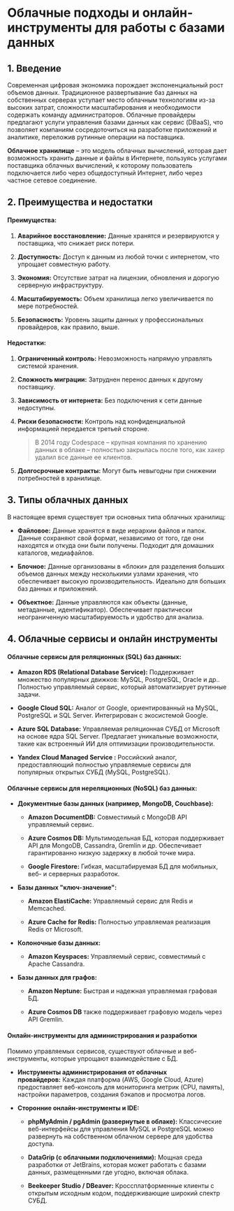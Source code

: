 # Облачные подходы и онлайн-инструменты для работы с базами данных

## **1. Введение**

Современная цифровая экономика порождает экспоненциальный рост объемов данных. Традиционное развертывание баз данных на собственных серверах уступает место облачным технологиям из-за высоких затрат, сложности масштабирования и необходимости содержать команду администраторов. Облачные провайдеры предлагают услуги управления базами данных как сервис (DBaaS), что позволяет компаниям сосредоточиться на разработке приложений и аналитике, переложив рутинные операции на поставщика.

**Облачное хранилище** – это модель облачных вычислений, которая дает возможность хранить данные и файлы в Интернете, пользуясь услугами поставщика облачных вычислений, к которому пользователь подключается либо через общедоступный Интернет, либо через частное сетевое соединение.

## **2. Преимущества и недостатки**

#### **Преимущества:**

1. **Аварийное восстановление:** Данные хранятся и резервируются у поставщика, что снижает риск потери.

2. **Доступность:** Доступ к данным из любой точки с интернетом, что упрощает совместную работу.

3. **Экономия:** Отсутствие затрат на лицензии, обновления и дорогую серверную инфраструктуру.

4. **Масштабируемость:** Объем хранилища легко увеличивается по мере потребностей.

5. **Безопасность:** Уровень защиты данных у профессиональных провайдеров, как правило, выше.

#### **Недостатки:**

1. **Ограниченный контроль:** Невозможность напрямую управлять системой хранения.

2. **Сложность миграции:** Затруднен перенос данных к другому поставщику.

3. **Зависимость от интернета:** Без подключения к сети данные недоступны.

4. **Риски безопасности:** Контроль над конфиденциальной информацией передается третьей стороне. 
   >В 2014 году Codespace – крупная компания по хранению данных в облаке – полностью закрылась после того, как хакер удалил все данные ее клиентов.

5. **Долгосрочные контракты:** Могут быть невыгодны при снижении потребностей в хранилище.

## **3. Типы облачных данных**

В настоящее время существует три основных типа облачных хранилищ:

- **Файловое:** Данные хранятся в виде иерархии файлов и папок. Данные сохраняют свой формат, независимо от того, где они находятся и откуда они были получены. Подходит для домашних каталогов, медиафайлов.

- **Блочное:** Данные организованы в «блоки» для разделения больших объемов данных между несколькими узлами хранения, что обеспечивает высокую производительность. Идеально для больших баз данных и приложений.

- **Объектное:** Данные управляются как объекты (данные, метаданные, идентификатор). Обеспечивает практически неограниченную масштабируемость и удобство для анализа.

## **4. Облачные сервисы и онлайн инструменты**

#### **Облачные сервисы для реляционных (SQL) баз данных:**

- **Amazon
   RDS (Relational Database Service):** Поддерживает множество популярных движков: MySQL, PostgreSQL, Oracle и др.. Полностью управляемый сервис, который автоматизирует рутинные задачи.

- **Google
   Cloud SQL:** Аналог от Google, ориентированный на MySQL, PostgreSQL и SQL Server. Интегрирован с экосистемой Google.

- **Azure
   SQL Database:** Управляемая реляционная СУБД от Microsoft на основе ядра SQL Server. Предлагает уникальные возможности, такие как встроенный ИИ для оптимизации производительности.

- **Yandex
   Cloud Managed Service :** Российский аналог, предоставляющий полностью управляемые сервисы для популярных открытых СУБД (MySQL, PostgreSQL).

#### **Облачные сервисы для нереляционных (NoSQL) баз данных:**

- **Документные базы данных (например, MongoDB, Couchbase):**
  
  - **Amazon
     DocumentDB:** Совместимый с MongoDB API управляемый сервис.
  
  - **Azure
     Cosmos DB:** Мультимодельная БД, которая поддерживает API для MongoDB, Cassandra, Gremlin и др. Обеспечивает гарантированно низкую задержку в любой точке мира.
  
  - **Google
     Firestore:** Гибкая, масштабируемая БД для мобильных, веб- и серверных разработок.

- **Базы данных "ключ-значение":**
  
  - **Amazon ElastiCache:** Управляемый сервис для Redis и Memcached.
  
  - **Azure Cache for Redis:** Полностью управляемая реализация Redis от Microsoft.

- **Колоночные
   базы данных:**
  
  - **Amazon Keyspaces:** Управляемый сервис, совместимый с Apache Cassandra.

- **Базы
   данных для графов:**
  
  - **Amazon Neptune:** Быстрая и надежная управляемая графовая БД.
  
  - **Azure Cosmos DB** также поддерживает графовую модель через API Gremlin.

#### **Онлайн-инструменты для администрирования и разработки**

Помимо управляемых сервисов, существуют облачные и веб-инструменты, которые упрощают взаимодействие с БД.

- **Инструменты администрирования от облачных провайдеров:** Каждая платформа (AWS, Google Cloud, Azure) предоставляет веб-консоль для мониторинга метрик (CPU, память), настройки параметров, создания бэкапов и просмотра логов.

- **Сторонние онлайн-инструменты и IDE:**
  
  - **phpMyAdmin
     / pgAdmin (развернутые в облаке):** Классические веб-интерфейсы для управления MySQL и PostgreSQL можно развернуть на собственном облачном сервере для удобства доступа.
  
  - **DataGrip (с облачными подключениями):** Мощная среда разработки от JetBrains, которая может работать с базами данных, размещенными где угодно, включая облака.
  
  - **Beekeeper
     Studio / DBeaver:** Кроссплатформенные клиенты с открытым исходным кодом, поддерживающие широкий спектр СУБД.

